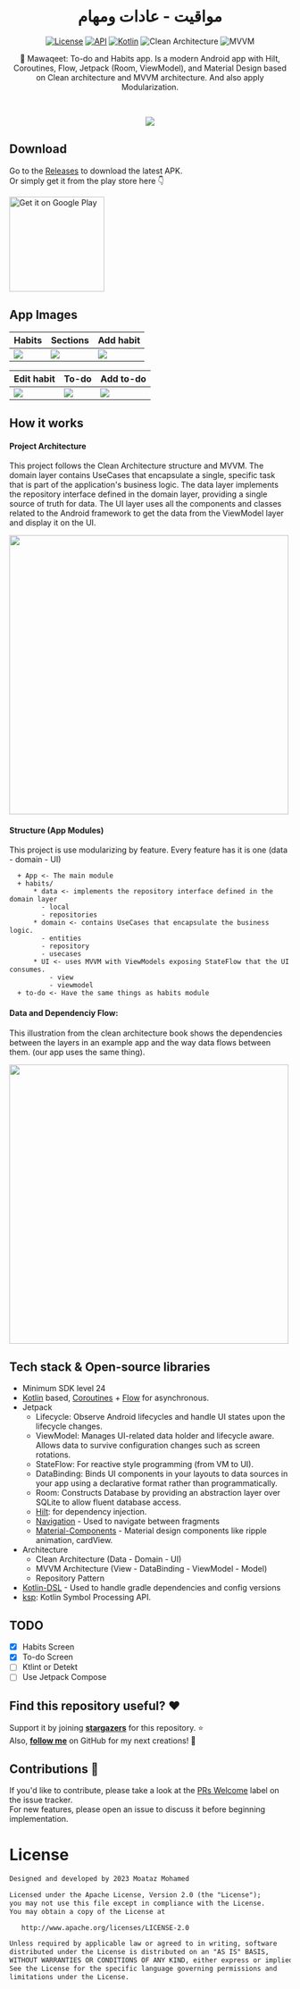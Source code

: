 <h1 align="center">مواقيت - عادات ومهام</h1>

<p align="center">
  <a href="https://opensource.org/licenses/Apache-2.0"><img alt="License" src="https://img.shields.io/badge/License-Apache%202.0-blue.svg"/></a>
  <a href="https://android-arsenal.com/api?level=24"><img alt="API" src="https://img.shields.io/badge/API-24%2B-brightgreen.svg?style=flat"/></a>
  <a href="https://kotlinlang.org"><img alt="Kotlin" src="https://img.shields.io/badge/Kotlin-1.8.xxx-a97bff"/></a>
  <img alt="Clean Architecture" src="https://img.shields.io/badge/Clean-Architecture-white"/>
  <img alt="MVVM" src="https://img.shields.io/badge/MVVM-Architecture-orange"/>
</p>

<p align="center">  
📝 Mawaqeet: To-do and Habits app. Is a modern Android app with Hilt, Coroutines, Flow, Jetpack (Room, ViewModel), and Material Design based on Clean architecture and MVVM architecture. And also apply Modularization.
</p>
</br>

<p align="center">
<img src="https://user-images.githubusercontent.com/63272288/223731766-bc007d9b-b386-4587-9c26-654d850c5d21.png"/>
</p>

## Download
Go to the [Releases](https://github.com/MoatazBadawy/Mawaqeet-Todo_and_Habits/releases) to download the latest APK. <br> 
Or simply get it from the play store here 👇

<a href='https://play.google.com/store/apps/details?id=com.moataz.mawaqeet'><img alt='Get it on Google Play' src='https://play.google.com/intl/en_us/badges/images/generic/en_badge_web_generic.png' width="170px"/></a>

## App Images
Habits | Sections | Add habit 
--- | --- | --- | 
![](https://i.ibb.co/ZN0N3sY/photo-2023-08-07-02-51-59.jpg) | ![](https://i.ibb.co/M6zT6n1/photo-2023-08-07-02-51-59-2.jpg) | ![](https://i.ibb.co/kJzZn2S/photo-2023-08-07-gf02-51-59.jpg) | 

| Edit habit | To-do | Add to-do
--- | --- | --- |
![](https://i.ibb.co/NNyW5nK/photo-2023-08-0ggg7-02-51-59.jpg) | ![](https://i.ibb.co/crzXSRQ/photo-2023-08-07-02ffff-51-59.jpg) | ![](https://i.ibb.co/vZ2GYBr/photo-2023-08-07-02-fefe52-00.jpg)

## How it works

#### Project Architecture
This project follows the Clean Architecture structure and MVVM. The domain layer contains UseCases that encapsulate a single, specific task that is part of the application's business logic. The data layer implements the repository interface defined in the domain layer, providing a single source of truth for data. The UI layer uses all the components and classes related to the Android framework to get the data from the ViewModel layer and display it on the UI.

<img src="https://koenig-media.raywenderlich.com/uploads/2019/06/Clean-Architecture-graph.png" width="500" />

#### Structure (App Modules)
This project is use modularizing by feature. Every feature has it is one (data - domain - UI)

      + App <- The main module
      + habits/
          * data <- implements the repository interface defined in the domain layer
            - local 
            - repositories
          * domain <- contains UseCases that encapsulate the business logic.
            - entities 
            - repository
            - usecases
          * UI <- uses MVVM with ViewModels exposing StateFlow that the UI consumes.
              - view
              - viewmodel
      + to-do <- Have the same things as habits module

#### Data and Dependenciy Flow:
This illustration from the clean architecture book shows the dependencies between the layers in an example app and the way data flows between them. (our app uses the same thing).

<img src="https://user-images.githubusercontent.com/63272288/224540200-813c1fd2-1416-4f2a-b404-ac9dc93b655f.jpg" width="500" />
              

## Tech stack & Open-source libraries
- Minimum SDK level 24
- [Kotlin](https://kotlinlang.org/) based, [Coroutines](https://github.com/Kotlin/kotlinx.coroutines) + [Flow](https://kotlin.github.io/kotlinx.coroutines/kotlinx-coroutines-core/kotlinx.coroutines.flow/) for asynchronous.
- Jetpack
  - Lifecycle: Observe Android lifecycles and handle UI states upon the lifecycle changes.
  - ViewModel: Manages UI-related data holder and lifecycle aware. Allows data to survive configuration changes such as screen rotations.
  - StateFlow: For reactive style programming (from VM to UI). 
  - DataBinding: Binds UI components in your layouts to data sources in your app using a declarative format rather than programmatically.
  - Room: Constructs Database by providing an abstraction layer over SQLite to allow fluent database access.
  - [Hilt](https://dagger.dev/hilt/): for dependency injection.
  - [Navigation](https://developer.android.com/guide/navigation/navigation-getting-started) - Used to navigate between fragments
  - [Material-Components](https://github.com/material-components/material-components-android) - Material design components like ripple animation, cardView.
- Architecture
  - Clean Architecture (Data - Domain - UI)
  - MVVM Architecture (View - DataBinding - ViewModel - Model)
  - Repository Pattern
- [Kotlin-DSL](https://docs.gradle.org/current/userguide/kotlin_dsl.html) - Used to handle gradle dependencies and config versions
- [ksp](https://github.com/google/ksp): Kotlin Symbol Processing API.

## TODO
- [X] Habits Screen
- [X] To-do Screen
- [ ] Ktlint or Detekt
- [ ] Use Jetpack Compose

## Find this repository useful? :heart:
Support it by joining __[stargazers](https://github.com/MoatazBadawy/Mawaqeet-Todo_and_Habits/stargazers)__ for this repository. :star: <br>
Also, __[follow me](https://github.com/MoatazBadawy)__ on GitHub for my next creations! 🤩

## Contributions 🤝
If you'd like to contribute, please take a look at the [PRs Welcome](https://github.com/MoatazBadawy/Mawaqeet-Todo_and_Habits/labels) label on the issue tracker. <br> 
For new features, please open an issue to discuss it before beginning implementation.

# License
```xml
Designed and developed by 2023 Moataz Mohamed

Licensed under the Apache License, Version 2.0 (the "License");
you may not use this file except in compliance with the License.
You may obtain a copy of the License at

   http://www.apache.org/licenses/LICENSE-2.0

Unless required by applicable law or agreed to in writing, software
distributed under the License is distributed on an "AS IS" BASIS,
WITHOUT WARRANTIES OR CONDITIONS OF ANY KIND, either express or implied.
See the License for the specific language governing permissions and
limitations under the License.
```
